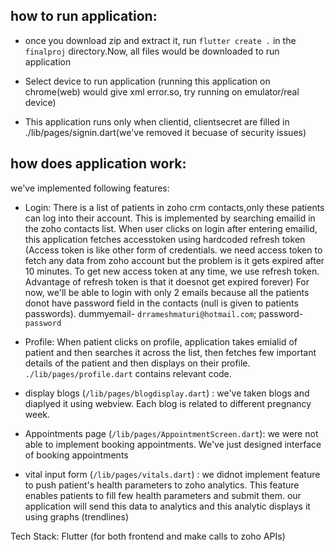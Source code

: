 ## how to run application:

* once you download zip and extract it, run `flutter create .` in the `finalproj` directory.Now, all files would be downloaded to run application

* Select device to run application (running this application on chrome(web) would give xml error.so, try running on emulator/real device)

* This application runs only when clientid, clientsecret are filled in ./lib/pages/signin.dart(we've removed it becuase of security issues)

## how does application work:

we've implemented following features: 

* Login: There is a list of patients in zoho crm contacts,only these patients can log into their account. This is implemented by searching emailid in the zoho contacts list. When user clicks on login after entering emailid, this application fetches accesstoken using hardcoded refresh token (Access token is like other form of credentials. we need access token to fetch any data from zoho account but the problem is it gets expired after 10 minutes. To get new access token at any time, we use refresh token. Advantage of refresh token is that it doesnot get expired forever) For now, we'll be able to login with only 2 emails because all the patients donot have password field in the contacts (null is given to patients passwords). dummyemail- `drrameshmaturi@hotmail.com`; password- `password` 

* Profile: When patient clicks on profile, application takes emialid of patient and then searches it across the list, then fetches few important details of the patient and then displays on their profile. `./lib/pages/profile.dart` contains relevant code.

* display blogs (`/lib/pages/blogdisplay.dart`) : we've taken blogs and diaplyed it using webview. Each blog is related to different pregnancy week. 

* Appointments page (`/lib/pages/AppointmentScreen.dart`): we were not able to implement booking appointments. We've just designed interface of booking appointments

* vital input form (`/lib/pages/vitals.dart`) : we didnot implement feature to push patient's health parameters to zoho analytics. This feature enables patients to fill few health parameters and submit them. our application will send this data to analytics and this analytic displays it using graphs (trendlines)




Tech Stack: Flutter (for both frontend and make calls to zoho APIs)

